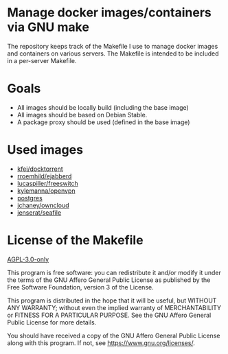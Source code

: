# Manage docker images/containers via GNU make

The repository keeps track of the Makefile I use to manage docker images and containers on various servers.
The Makefile is intended to be included in a per-server Makefile.

# Goals

* All images should be locally build (including the base image)
* All images should be based on Debian Stable.
* A package proxy should be used (defined in the base image)

# Used images

* [kfei/docktorrent][]
* [rroemhild/ejabberd][]
* [lucaspiller/freeswitch][]
* [kylemanna/openvpn][]
* [postgres][]
* [jchaney/owncloud][]
* [jenserat/seafile][]

[kfei/docktorrent]: https://github.com/kfei/docktorrent
[rroemhild/ejabberd]: https://github.com/rroemhild/docker-ejabberd
[lucaspiller/freeswitch]: https://github.com/lucaspiller/docker-freeswitch
[kylemanna/openvpn]: https://github.com/kylemanna/docker-openvpn
[postgres]: https://github.com/docker-library/postgres
[jchaney/owncloud]: https://github.com/jchaney/owncloud
[jenserat/seafile]: https://github.com/JensErat/docker-seafile

# License of the Makefile

[AGPL-3.0-only](https://www.gnu.org/licenses/agpl-3.0.html)

This program is free software: you can redistribute it and/or modify
it under the terms of the GNU Affero General Public License as
published by the Free Software Foundation, version 3 of the
License.

This program is distributed in the hope that it will be useful,
but WITHOUT ANY WARRANTY; without even the implied warranty of
MERCHANTABILITY or FITNESS FOR A PARTICULAR PURPOSE.  See the
GNU Affero General Public License for more details.

You should have received a copy of the GNU Affero General Public License
along with this program.  If not, see <https://www.gnu.org/licenses/>.

